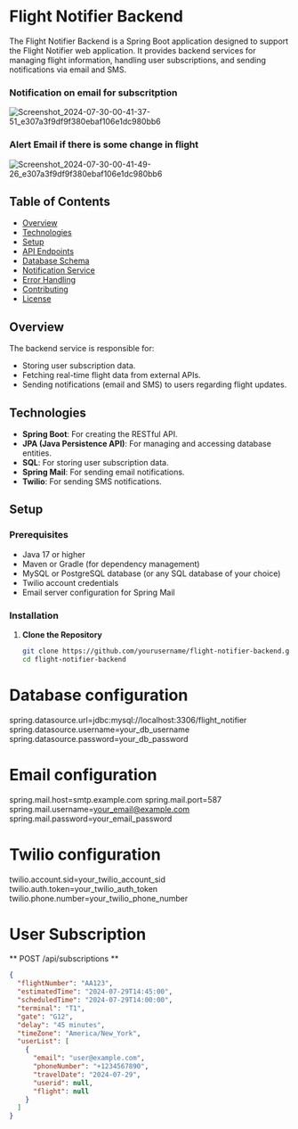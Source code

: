 # Flight Notifier Backend

The Flight Notifier Backend is a Spring Boot application designed to support the Flight Notifier web application. It provides backend services for managing flight information, handling user subscriptions, and sending notifications via email and SMS.


### Notification on email for subscritption
![Screenshot_2024-07-30-00-41-37-51_e307a3f9df9f380ebaf106e1dc980bb6](https://github.com/user-attachments/assets/ad048806-5cbc-4c20-bae5-eedfe1cc945e)



### Alert Email if there is some change in flight
![Screenshot_2024-07-30-00-41-49-26_e307a3f9df9f380ebaf106e1dc980bb6](https://github.com/user-attachments/assets/1e76db19-7a4b-4aa9-bb25-30e9283815b4)




## Table of Contents

- [Overview](#overview)
- [Technologies](#technologies)
- [Setup](#setup)
- [API Endpoints](#api-endpoints)
- [Database Schema](#database-schema)
- [Notification Service](#notification-service)
- [Error Handling](#error-handling)
- [Contributing](#contributing)
- [License](#license)

## Overview

The backend service is responsible for:
- Storing user subscription data.
- Fetching real-time flight data from external APIs.
- Sending notifications (email and SMS) to users regarding flight updates.

## Technologies

- **Spring Boot**: For creating the RESTful API.
- **JPA (Java Persistence API)**: For managing and accessing database entities.
- **SQL**: For storing user subscription data.
- **Spring Mail**: For sending email notifications.
- **Twilio**: For sending SMS notifications.

## Setup

### Prerequisites

- Java 17 or higher
- Maven or Gradle (for dependency management)
- MySQL or PostgreSQL database (or any SQL database of your choice)
- Twilio account credentials
- Email server configuration for Spring Mail

### Installation

1. **Clone the Repository**

   ```bash
   git clone https://github.com/yourusername/flight-notifier-backend.git
   cd flight-notifier-backend

# Database configuration
spring.datasource.url=jdbc:mysql://localhost:3306/flight_notifier
spring.datasource.username=your_db_username
spring.datasource.password=your_db_password

# Email configuration
spring.mail.host=smtp.example.com
spring.mail.port=587
spring.mail.username=your_email@example.com
spring.mail.password=your_email_password

# Twilio configuration
twilio.account.sid=your_twilio_account_sid
twilio.auth.token=your_twilio_auth_token
twilio.phone.number=your_twilio_phone_number

# User Subscription
** POST /api/subscriptions **
```json
{
  "flightNumber": "AA123",
  "estimatedTime": "2024-07-29T14:45:00",
  "scheduledTime": "2024-07-29T14:00:00",
  "terminal": "T1",
  "gate": "G12",
  "delay": "45 minutes",
  "timeZone": "America/New_York",
  "userList": [
    {
      "email": "user@example.com",
      "phoneNumber": "+1234567890",
      "travelDate": "2024-07-29",
      "userid": null,
      "flight": null
    }
  ]
}


